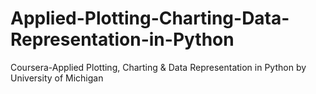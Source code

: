 # Applied-Plotting-Charting-Data-Representation-in-Python
Coursera-Applied Plotting, Charting &amp; Data Representation in Python by University of Michigan
